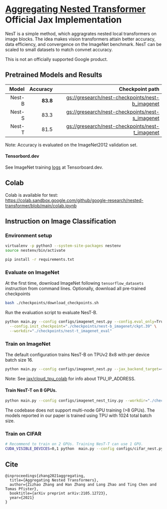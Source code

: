 # [Aggregating Nested Transformer](https://arxiv.org/pdf/2105.12723.pdf) Official Jax Implementation

NesT is a simple method, which aggragrates nested local transformers on image blocks. The idea makes vision transformers attain better accuracy, data efficiency, and convergence on the ImageNet benchmark. NesT can be scaled to small datasets to match convnet accuracy.

This is not an officially supported Google product.



## Pretrained Models and Results


|   Model     |  Accuracy   |  Checkpoint path       |
|------------:|------------:|-----------------------:|
|   Nest-B    |  **83.8**   | [gs://gresearch/nest-checkpoints/nest-b_imagenet](https://console.cloud.google.com/storage/browser/gresearch/nest-checkpoints/nest-b_imagenet)
|   Nest-S    |    83.3     | [gs://gresearch/nest-checkpoints/nest-s_imagenet](https://console.cloud.google.com/storage/browser/gresearch/nest-checkpoints/nest-s_imagenet)
|   Nest-T    |    81.5     | [gs://gresearch/nest-checkpoints/nest-t_imagenet](https://console.cloud.google.com/storage/browser/gresearch/nest-checkpoints/nest-t_imagenet)

Note: Accuracy is evaluated on the ImageNet2012 validation set.

#### Tensorbord.dev

See ImageNet training [logs](https://tensorboard.dev/experiment/AU4DxhjnRBieaPsgCWGxng/#scalars) at Tensorboard.dev.


## Colab

Colab is available for test: https://colab.sandbox.google.com/github/google-research/nested-transformer/blob/main/colab.ipynb


## Instruction on Image Classification

### Environment setup

```bash
virtualenv -p python3 --system-site-packages nestenv
source nestenv/bin/activate

pip install -r requirements.txt
```

### Evaluate on ImageNet

At the first time, download ImageNet following `tensorflow_datasets` instruction
from command lines. Optionally, download all pre-trained checkpoints

```bash
bash ./checkpoints/download_checkpoints.sh
```

Run the evaluation script to evaluate NesT-B.

```bash
python main.py --config configs/imagenet_nest.py --config.eval_only=True \
  --config.init_checkpoint="./checkpoints/nest-b_imagenet/ckpt.39" \
  --workdir="./checkpoints/nest-t_imagenet_eval"
```

### Train on ImageNet
The default configuration trains NesT-B on TPUv2 8x8 with per device batch size 16.

```bash
python main.py --config configs/imagenet_nest.py --jax_backend_target=<TPU_IP_ADDRESS> --jax_xla_backend="tpu_driver" --workdir="./checkpoints/nest-b_imagenet"
```

Note: See [jax/cloud_tpu_colab](https://github.com/google/jax/blob/master/cloud_tpu_colabs/README.md) for info about TPU_IP_ADDRESS.



#### Train NesT-T on 8 GPUs.

```bash
python main.py --config configs/imagenet_nest_tiny.py --workdir="./checkpoints/nest-t_imagenet_8gpu"
```

The codebase does not support multi-node GPU training (>8 GPUs). The models reported in our
paper is trained using TPU with 1024 total batch size.


### Train on CIFAR

```bash
# Recommend to train on 2 GPUs. Training NesT-T can use 1 GPU.
CUDA_VISIBLE_DEVICES=0,1 python  main.py --config configs/cifar_nest.py --workdir="./checkpoints/nest_cifar"
```


## Cite

```
@inproceedings{zhang2021aggregating,
  title={Aggregating Nested Transformers},
  author={Zizhao Zhang and Han Zhang and Long Zhao and Ting Chen and Tomas Pfister},
  booktitle={arXiv preprint arXiv:2105.12723},
  year={2021}
}
```

